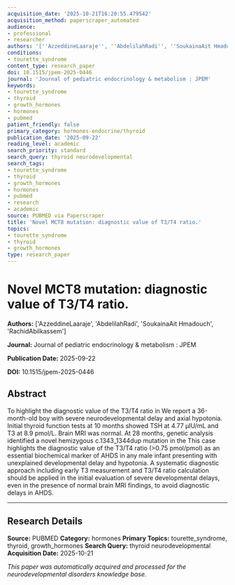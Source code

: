 ```yaml
---
acquisition_date: '2025-10-21T16:20:55.479542'
acquisition_method: paperscraper_automated
audience:
- professional
- researcher
authors: '[''AzzeddineLaaraje'', ''AbdelilahRadi'', ''SoukainaAit Hmadouch'', ''RachidAbilkassem'']'
conditions:
- tourette_syndrome
content_type: research_paper
doi: 10.1515/jpem-2025-0446
journal: 'Journal of pediatric endocrinology & metabolism : JPEM'
keywords:
- tourette_syndrome
- thyroid
- growth_hormones
- hormones
- pubmed
patient_friendly: false
primary_category: hormones-endocrine/thyroid
publication_date: '2025-09-22'
reading_level: academic
search_priority: standard
search_query: thyroid neurodevelopmental
search_tags:
- tourette_syndrome
- thyroid
- growth_hormones
- hormones
- pubmed
- research
- academic
source: PUBMED via Paperscraper
title: 'Novel MCT8 mutation: diagnostic value of T3/T4 ratio.'
topics:
- tourette_syndrome
- thyroid
- growth_hormones
type: research_paper
---
```


# Novel MCT8 mutation: diagnostic value of T3/T4 ratio.

**Authors:** ['AzzeddineLaaraje', 'AbdelilahRadi', 'SoukainaAit Hmadouch', 'RachidAbilkassem']

**Journal:** Journal of pediatric endocrinology & metabolism : JPEM

**Publication Date:** 2025-09-22

**DOI:** 10.1515/jpem-2025-0446

## Abstract

To highlight the diagnostic value of the T3/T4 ratio in We report a 36-month-old boy with severe neurodevelopmental delay and axial hypotonia. Initial thyroid function tests at 10 months showed TSH at 4.77 μIU/mL and T3 at 8.9 pmol/L. Brain MRI was normal. At 28 months, genetic analysis identified a novel hemizygous c.1343_1344dup mutation in the This case highlights the diagnostic value of the T3/T4 ratio (>0.75 pmol/pmol) as an essential biochemical marker of AHDS in any male infant presenting with unexplained developmental delay and hypotonia. A systematic diagnostic approach including early T3 measurement and T3/T4 ratio calculation should be applied in the initial evaluation of severe developmental delays, even in the presence of normal brain MRI findings, to avoid diagnostic delays in AHDS.

---

## Research Details

**Source:** PUBMED
**Category:** hormones
**Primary Topics:** tourette_syndrome, thyroid, growth_hormones
**Search Query:** thyroid neurodevelopmental
**Acquisition Date:** 2025-10-21

*This paper was automatically acquired and processed for the neurodevelopmental disorders knowledge base.*
